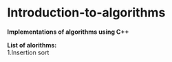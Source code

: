# Introduction-to-algorithms
<b>Implementations of algorithms using C++

List of alorithms:</b><br>
 <t> 1.Insertion sort

